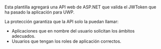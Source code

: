 ﻿Esta plantilla agregará una API web de ASP.NET que valida el JWToken que ha pasado la aplicación para UWP.

La protección garantiza que la API solo la puedan llamar:

* Aplicaciones que en nombre del usuario solicitan los ámbitos adecuados.
* Usuarios que tengan los roles de aplicación correctos.

